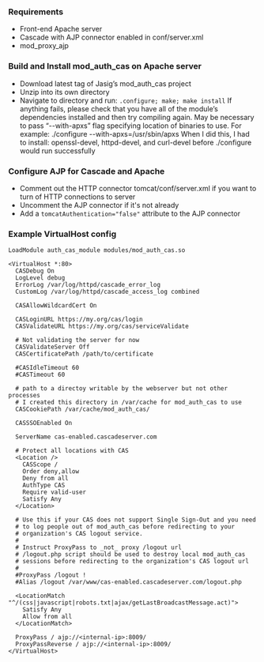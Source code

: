 ### Requirements

- Front-end Apache server
- Cascade with AJP connector enabled in conf/server.xml
- mod_proxy_ajp


### Build and Install mod_auth_cas on Apache server

- Download latest tag of Jasig’s mod_auth_cas project
- Unzip into its own directory
- Navigate to directory and run: `.configure; make; make install`
  If anything fails, please check that you have all of the module’s dependencies installed and then try compiling again. May be necessary to pass “--with-apxs” flag specifying location of binaries to use. For example:
  ./configure --with-apxs=/usr/sbin/apxs
  When I did this, I had to install: openssl-devel, httpd-devel, and curl-devel before ./configure would run successfully
  
### Configure AJP for Cascade and Apache

- Comment out the HTTP connector tomcat/conf/server.xml if you want to turn of HTTP connections to server
- Uncomment the AJP connector if it's not already
- Add a `tomcatAuthentication="false"` attribute to the AJP connector

### Example VirtualHost config

    LoadModule auth_cas_module modules/mod_auth_cas.so

    <VirtualHost *:80>
      CASDebug On
      LogLevel debug
      ErrorLog /var/log/httpd/cascade_error_log
      CustomLog /var/log/httpd/cascade_access_log combined

      CASAllowWildcardCert On

      CASLoginURL https://my.org/cas/login
      CASValidateURL https://my.org/cas/serviceValidate

      # Not validating the server for now
      CASValidateServer Off
      CASCertificatePath /path/to/certificate

      #CASIdleTimeout 60
      #CASTimeout 60

      # path to a directoy writable by the webserver but not other processes
      # I created this directory in /var/cache for mod_auth_cas to use
      CASCookiePath /var/cache/mod_auth_cas/

      CASSSOEnabled On

      ServerName cas-enabled.cascadeserver.com
        
      # Protect all locations with CAS
      <Location />
        CASScope /
        Order deny,allow
        Deny from all
        AuthType CAS
        Require valid-user
        Satisfy Any
      </Location>
      
      # Use this if your CAS does not support Single Sign-Out and you need 
      # to log people out of mod_auth_cas before redirecting to your 
      # organization's CAS logout service.
      # 
      # Instruct ProxyPass to _not_ proxy /logout url
      # /logout.php script should be used to destroy local mod_auth_cas
      # sessions before redirecting to the organization's CAS logout url
      #
      #ProxyPass /logout !
      #Alias /logout /var/www/cas-enabled.cascadeserver.com/logout.php
      
      <LocationMatch "^/(css|javascript|robots.txt|ajax/getLastBroadcastMessage.act)">
        Satisfy Any
        Allow from all
      </LocationMatch>

      ProxyPass / ajp://<internal-ip>:8009/
      ProxyPassReverse / ajp://<internal-ip>:8009/
    </VirtualHost>